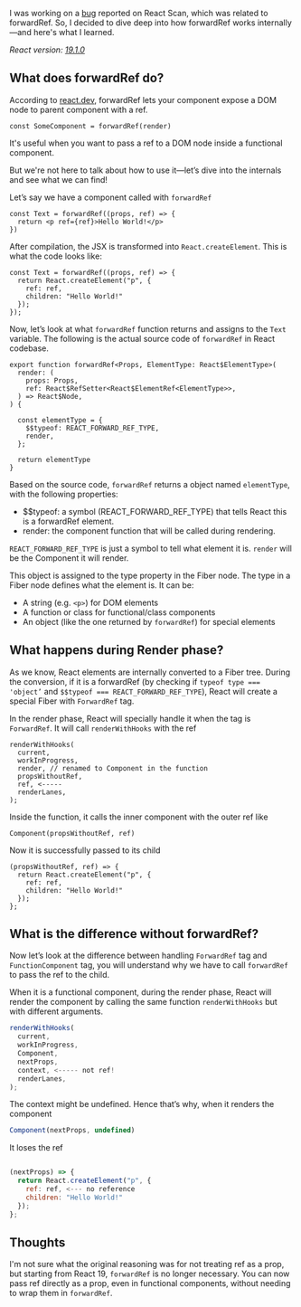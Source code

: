 I was working on a [bug](https://github.com/aidenybai/react-scan/issues/355) reported on React Scan, which was related to forwardRef. So, I decided to dive deep into how forwardRef works internally—and here's what I learned.

*React version: [19.1.0](https://github.com/facebook/react/releases/tag/v19.1.0)*

## What does forwardRef do?

According to [react.dev](https://react.dev/reference/react/forwardRef), forwardRef lets your component expose a DOM node to parent component with a ref.
```
const SomeComponent = forwardRef(render)
```

It's useful when you want to pass a ref to a DOM node inside a functional component.

But we're not here to talk about how to use it—let’s dive into the internals and see what we can find!

Let’s say we have a component called with `forwardRef`

```
const Text = forwardRef((props, ref) => {
  return <p ref={ref}>Hello World!</p>
})
```

After compilation, the JSX is transformed into `React.createElement`. This is what the code looks like:

```
const Text = forwardRef((props, ref) => {
  return React.createElement("p", {
    ref: ref,
    children: "Hello World!"
  });
});
```

Now, let’s look at what `forwardRef` function returns and assigns to the `Text` variable. The following is the actual source code of `forwardRef` in React codebase.

```
export function forwardRef<Props, ElementType: React$ElementType>(
  render: (
    props: Props,
    ref: React$RefSetter<React$ElementRef<ElementType>>,
  ) => React$Node,
) {

  const elementType = {
    $$typeof: REACT_FORWARD_REF_TYPE,
    render,
  };

  return elementType
}
```

Based on the source code, `forwardRef` returns a object named `elementType`, with the following properties:
* $$typeof: a symbol (REACT_FORWARD_REF_TYPE) that tells React this is a forwardRef element.
* render: the component function that will be called during rendering.

`REACT_FORWARD_REF_TYPE` is just a symbol to tell what element it is. `render` will be the Component it will render.

This object is assigned to the type property in the Fiber node. The type in a Fiber node defines what the element is. It can be:
* A string (e.g. `<p>`) for DOM elements
* A function or class for functional/class components
* An object (like the one returned by `forwardRef`) for special elements

## What happens during Render phase?

As we know, React elements are internally converted to a Fiber tree. During the conversion, if it is a forwardRef (by checking if `typeof type === 'object’` and `$$typeof === REACT_FORWARD_REF_TYPE`), React will create a special Fiber with `ForwardRef` tag.

In the render phase, React will specially handle it when the tag is `ForwardRef`. It will call `renderWithHooks` with the ref

```
renderWithHooks(
  current,
  workInProgress,
  render, // renamed to Component in the function
  propsWithoutRef,
  ref, <-----
  renderLanes,
);
```

Inside the function, it calls the inner component with the outer ref like
```
Component(propsWithoutRef, ref)
```

Now it is successfully passed to its child
```
(propsWithoutRef, ref) => {
  return React.createElement("p", {
    ref: ref,
    children: "Hello World!"
  });
};
```

## What is the difference without forwardRef?

Now let’s look at the difference between handling `ForwardRef` tag and `FunctionComponent` tag, you will understand why we have to call `forwardRef` to pass the ref to the child.

When it is a functional component, during the render phase, React will render the component by calling the same function `renderWithHooks` but with different arguments.

```jsx
renderWithHooks(
  current,
  workInProgress,
  Component,
  nextProps,
  context, <----- not ref!
  renderLanes,
);
```

The context might be undefined. Hence that’s why, when it renders the component

```jsx
Component(nextProps, undefined)
```

It loses the ref

```jsx

(nextProps) => {
  return React.createElement("p", {
    ref: ref, <--- no reference
    children: "Hello World!"
  });
};
```

## Thoughts

I'm not sure what the original reasoning was for not treating ref as a prop, but starting from React 19, `forwardRef` is no longer necessary. You can now pass ref directly as a prop, even in functional components, without needing to wrap them in `forwardRef`.
